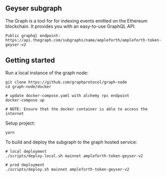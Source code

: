 ## Geyser subgraph

The Graph is a tool for for indexing events emitted on the Ethereum blockchain. It provides you with an easy-to-use GraphQL API.

```
Public graphql endpoint:
https://api.thegraph.com/subgraphs/name/ampleforth/ampleforth-token-geyser-v2
```

## Getting started

Run a local instance of the graph node:

```
git clone https://github.com/graphprotocol/graph-node
cd graph-node/docker

# update docker-compose.yaml with alchemy rpc endpoint
docker-compose up

# NOTE: Ensure that the docker container is able to access the internet
```

Setup project:
```
yarn
```

To build and deploy the subgraph to the graph hosted service:

```
# local deployment
./scripts/deploy-local.sh mainnet ampleforth-token-geyser-v2

# prod deployment
./scripts/deploy.sh mainnet ampleforth-token-geyser-v2
```
